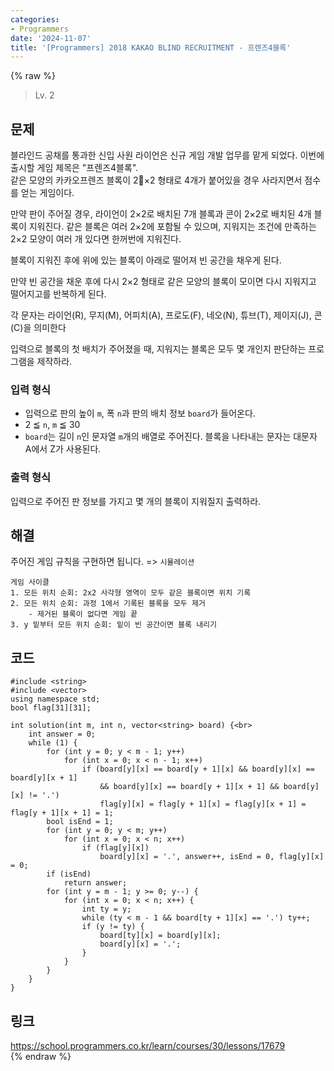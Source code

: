 ```yaml
---
categories:
- Programmers
date: '2024-11-07'
title: '[Programmers] 2018 KAKAO BLIND RECRUITMENT - 프렌즈4블록'
---
```


{% raw %}
> Lv. 2<br>

## 문제
블라인드 공채를 통과한 신입 사원 라이언은 신규 게임 개발 업무를 맡게 되었다. 이번에 출시할 게임 제목은 "프렌즈4블록".  
같은 모양의 카카오프렌즈 블록이 2×2 형태로 4개가 붙어있을 경우 사라지면서 점수를 얻는 게임이다.
  
만약 판이 주어질 경우, 라이언이 2×2로 배치된 7개 블록과 콘이 2×2로 배치된 4개 블록이 지워진다. 같은 블록은 여러 2×2에 포함될 수 있으며, 지워지는 조건에 만족하는 2×2 모양이 여러 개 있다면 한꺼번에 지워진다.

블록이 지워진 후에 위에 있는 블록이 아래로 떨어져 빈 공간을 채우게 된다.

만약 빈 공간을 채운 후에 다시 2×2 형태로 같은 모양의 블록이 모이면 다시 지워지고 떨어지고를 반복하게 된다.  

각 문자는 라이언(R), 무지(M), 어피치(A), 프로도(F), 네오(N), 튜브(T), 제이지(J), 콘(C)을 의미한다

입력으로 블록의 첫 배치가 주어졌을 때, 지워지는 블록은 모두 몇 개인지 판단하는 프로그램을 제작하라.

### 입력 형식
-   입력으로 판의 높이  `m`, 폭  `n`과 판의 배치 정보  `board`가 들어온다.
-   2 ≦  `n`,  `m`  ≦ 30
-   `board`는 길이  `n`인 문자열  `m`개의 배열로 주어진다. 블록을 나타내는 문자는 대문자 A에서 Z가 사용된다.

### 출력 형식
입력으로 주어진 판 정보를 가지고 몇 개의 블록이 지워질지 출력하라.

## 해결
주어진 게임 규칙을 구현하면 됩니다. => `시뮬레이션`<br>
```
게임 사이클
1. 모든 위치 순회: 2x2 사각형 영역이 모두 같은 블록이면 위치 기록
2. 모든 위치 순회: 과정 1에서 기록된 블록을 모두 제거
	- 제거된 블록이 없다면 게임 끝
3. y 밑부터 모든 위치 순회: 밑이 빈 공간이면 블록 내리기
```

## 코드
```
#include <string>
#include <vector>
using namespace std;
bool flag[31][31];

int solution(int m, int n, vector<string> board) {<br>
    int answer = 0;
    while (1) {
        for (int y = 0; y < m - 1; y++)
            for (int x = 0; x < n - 1; x++)
                if (board[y][x] == board[y + 1][x] && board[y][x] == board[y][x + 1]
                    && board[y][x] == board[y + 1][x + 1] && board[y][x] != '.')
                    flag[y][x] = flag[y + 1][x] = flag[y][x + 1] = flag[y + 1][x + 1] = 1;
        bool isEnd = 1;
        for (int y = 0; y < m; y++)
            for (int x = 0; x < n; x++)
                if (flag[y][x])
                    board[y][x] = '.', answer++, isEnd = 0, flag[y][x] = 0;
        if (isEnd)
            return answer;
        for (int y = m - 1; y >= 0; y--) {
            for (int x = 0; x < n; x++) {
                int ty = y;
                while (ty < m - 1 && board[ty + 1][x] == '.') ty++;
                if (y != ty) {
                    board[ty][x] = board[y][x];
                    board[y][x] = '.';
                }
            }
        }
    }
}
```

## 링크
https://school.programmers.co.kr/learn/courses/30/lessons/17679<br>
{% endraw %}